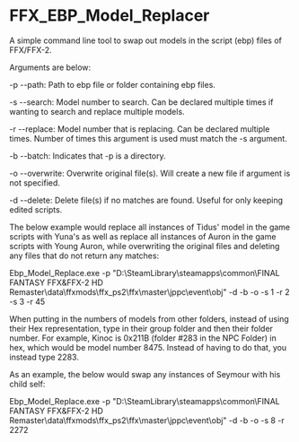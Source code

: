 # FFX_EBP_Model_Replacer
A simple command line tool to swap out models in the script (ebp) files of FFX/FFX-2.

Arguments are below:

-p --path: Path to ebp file or folder containing ebp files.

-s --search: Model number to search. Can be declared multiple times if wanting to search and replace multiple models.

-r --replace: Model number that is replacing. Can be declared multiple times. Number of times this argument is used must match the -s argument.

-b --batch: Indicates that -p is a directory.

-o --overwrite: Overwrite original file(s). Will create a new file if argument is not specified.

-d --delete: Delete file(s) if no matches are found. Useful for only keeping edited scripts.


The below example would replace all instances of Tidus' model in the game scripts with Yuna's as well as replace all instances of Auron in the game scripts with Young Auron, while overwriting the original files and deleting any files that do not return any matches:

Ebp_Model_Replace.exe -p "D:\SteamLibrary\steamapps\common\FINAL FANTASY FFX&FFX-2 HD Remaster\data\ffxmods\ffx_ps2\ffx\master\jppc\event\obj" -d -b -o -s 1 -r 2 -s 3 -r 45

When putting in the numbers of models from other folders, instead of using their Hex representation, type in their group folder and then their folder number. For example, Kinoc is 0x211B (folder #283 in the NPC Folder) in hex, which would be model number 8475. Instead of having to do that, you instead type 2283.

As an example, the below would swap any instances of Seymour with his child self:

Ebp_Model_Replace.exe -p "D:\SteamLibrary\steamapps\common\FINAL FANTASY FFX&FFX-2 HD Remaster\data\ffxmods\ffx_ps2\ffx\master\jppc\event\obj" -d -b -o -s 8 -r 2272

